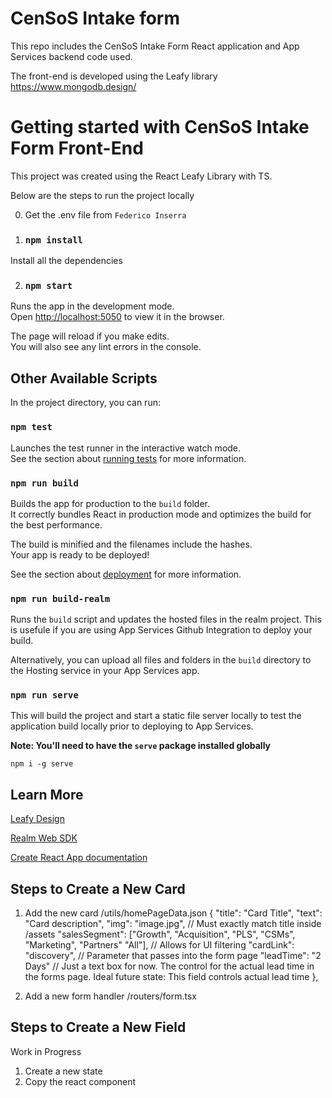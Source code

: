 # CenSoS Intake form

This repo includes the CenSoS Intake Form React application and App Services backend code used. 

The front-end is developed using the Leafy library
https://www.mongodb.design/


# Getting started with CenSoS Intake Form Front-End

This project was created using the React Leafy Library with TS. 

Below are the steps to run the project locally

0. Get the .env file from `Federico Inserra`

1. ### `npm install`

Install all the dependencies

2. ### `npm start`

Runs the app in the development mode.\
Open [http://localhost:5050](http://localhost:5050) to view it in the browser.

The page will reload if you make edits.\
You will also see any lint errors in the console.

## Other Available Scripts

In the project directory, you can run:

### `npm test`

Launches the test runner in the interactive watch mode.\
See the section about [running tests](https://facebook.github.io/create-react-app/docs/running-tests) for more information.

### `npm run build`

Builds the app for production to the `build` folder.\
It correctly bundles React in production mode and optimizes the build for the best performance.

The build is minified and the filenames include the hashes.\
Your app is ready to be deployed!

See the section about [deployment](https://facebook.github.io/create-react-app/docs/deployment) for more information.

### `npm run build-realm`

Runs the `build` script and updates the hosted files in the realm project. This is usefule if you are using App Services Github Integration to deploy your build.

Alternatively, you can upload all files and folders in the `build` directory to the Hosting service in your App Services app.

### `npm run serve`

This will build the project and start a static file server locally to test the application build locally prior to deploying to App Services.

**Note: You'll need to have the `serve` package installed globally**

`npm i -g serve`


## Learn More

[Leafy Design](https://www.mongodb.design/)

[Realm Web SDK](https://www.mongodb.com/docs/realm/web/)

[Create React App documentation](https://facebook.github.io/create-react-app/docs/getting-started)

## Steps to Create a New Card

1. Add the new card
/utils/homePageData.json
  {
    "title": "Card Title",
    "text": "Card description",
    "img": "image.jpg", // Must exactly match title inside /assets
    "salesSegment": ["Growth", "Acquisition", "PLS", "CSMs", "Marketing", "Partners" "All"], // Allows for UI filtering
    "cardLink": "discovery", // Parameter that passes into the form page
    "leadTime": "2 Days" // Just a text box for now. The control  for the actual lead time in the forms page. Ideal future state: This field controls actual lead time
  },

2. Add a new form handler
/routers/form.tsx

## Steps to Create a New Field
Work in Progress
1. Create a new state
2. Copy the react component 
